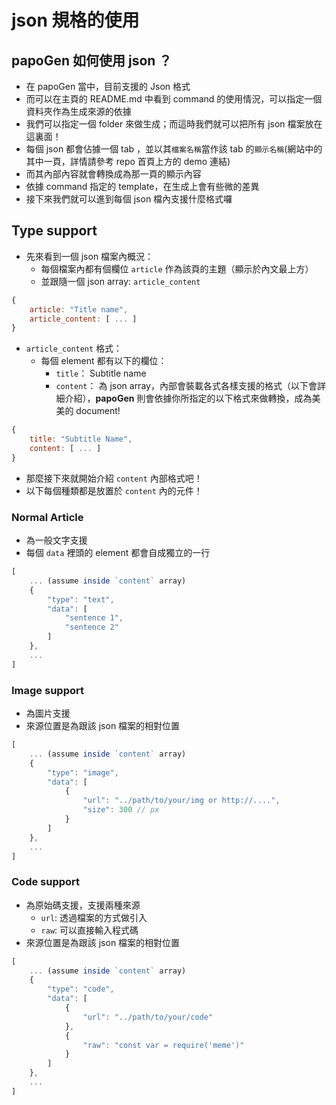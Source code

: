 # json 規格的使用

## papoGen 如何使用 json ？

* 在 papoGen 當中，目前支援的 Json 格式
* 而可以在主頁的 README.md 中看到 command 的使用情況，可以指定一個資料夾作為生成來源的依據
* 我們可以指定一個 folder 來做生成；而這時我們就可以把所有 json 檔案放在這裏面！
* 每個 json 都會佔據一個 tab ，並以其`檔案名稱`當作該 tab 的`顯示名稱`(網站中的其中一頁，詳情請參考 repo 首頁上方的 demo 連結)
* 而其內部內容就會轉換成為那一頁的顯示內容
* 依據 command 指定的 template，在生成上會有些微的差異
* 接下來我們就可以進到每個 json 檔內支援什麼格式囉

## Type support 

* 先來看到一個 json 檔案內概況：
    * 每個檔案內都有個欄位 `article` 作為該頁的主題（顯示於內文最上方）
    * 並跟隨一個 json array: `article_content`
```js
{
    article: "Title name",
    article_content: [ ... ]
}
```

* `article_content` 格式：
    * 每個 element 都有以下的欄位： 
        * `title`： Subtitle name
        * `content`： 為 json array，內部會裝載各式各樣支援的格式（以下會詳細介紹），**papoGen** 則會依據你所指定的以下格式來做轉換，成為美美的 document!
```js
{
    title: "Subtitle Name",
    content: [ ... ]
}
```

* 那麼接下來就開始介紹 `content` 內部格式吧！
* 以下每個種類都是放置於 `content` 內的元件！

### Normal Article
* 為一般文字支援
* 每個 `data` 裡頭的 element 都會自成獨立的一行
```js
[
    ... (assume inside `content` array)
    {
        "type": "text",
        "data": [ 
            "sentence 1",
            "sentence 2"
        ]
    },
    ...
]
```

### Image support 
* 為圖片支援
* 來源位置是為跟該 json 檔案的相對位置

```js
[
    ... (assume inside `content` array)
    {
        "type": "image",
        "data": [ 
            {
                "url": "../path/to/your/img or http://....",
                "size": 300 // px
            }
        ]
    },
    ...
]
```

### Code support
* 為原始碼支援，支援兩種來源
    * `url`: 透過檔案的方式做引入
    * `raw`: 可以直接輸入程式碼
* 來源位置是為跟該 json 檔案的相對位置

```js
[
    ... (assume inside `content` array)
    {
        "type": "code",
        "data": [ 
            {
                "url": "../path/to/your/code"
            },
            {
                "raw": "const var = require('meme')"
            }
        ]
    },
    ...
]
```